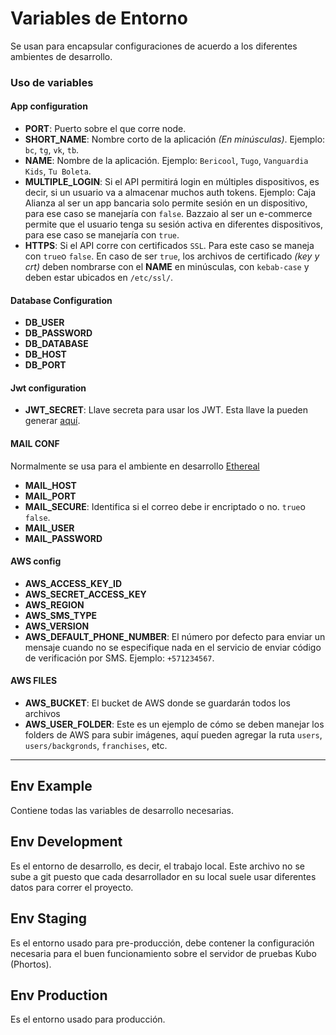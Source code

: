 # Variables de Entorno

Se usan para encapsular configuraciones de acuerdo a los diferentes ambientes de desarrollo.

### Uso de variables

#### App configuration

- **PORT**: Puerto sobre el que corre node.
- **SHORT_NAME**: Nombre corto de la aplicación _(En minúsculas)_. Ejemplo: `bc`, `tg`, `vk`, `tb`.
- **NAME**: Nombre de la aplicación. Ejemplo: `Bericool`, `Tugo`, `Vanguardia Kids`, `Tu Boleta`.
- **MULTIPLE_LOGIN**: Si el API permitirá login en múltiples dispositivos, es decir, si un usuario va a almacenar muchos auth tokens. Ejemplo: Caja Alianza al ser un app bancaria solo permite sesión en un dispositivo, para ese caso se manejaría con `false`. Bazzaio al ser un e-commerce permite que el usuario tenga su sesión activa en diferentes dispositivos, para ese caso se manejaría con `true`.
- **HTTPS**: Si el API corre con certificados `SSL`. Para este caso se maneja con `true`o `false`. En caso de ser `true`, los archivos de certificado _(key y crt)_ deben nombrarse con el **NAME** en minúsculas, con `kebab-case` y deben estar ubicados en `/etc/ssl/`.

#### Database Configuration

- **DB_USER**
- **DB_PASSWORD**
- **DB_DATABASE**
- **DB_HOST**
- **DB_PORT**

#### Jwt configuration

- **JWT_SECRET**: Llave secreta para usar los JWT. Esta llave la pueden generar [aquí](https://randomkeygen.com/).

#### MAIL CONF

Normalmente se usa para el ambiente en desarrollo [Ethereal](http://ethereal.email/)

- **MAIL_HOST**
- **MAIL_PORT**
- **MAIL_SECURE**: Identifica si el correo debe ir encriptado o no. `true`o `false`.
- **MAIL_USER**
- **MAIL_PASSWORD**

#### AWS config

- **AWS_ACCESS_KEY_ID**
- **AWS_SECRET_ACCESS_KEY**
- **AWS_REGION**
- **AWS_SMS_TYPE**
- **AWS_VERSION**
- **AWS_DEFAULT_PHONE_NUMBER**: El número por defecto para enviar un mensaje cuando no se especifique nada en el servicio de enviar código de verificación por SMS. Ejemplo: `+571234567`.

#### AWS FILES

- **AWS_BUCKET**: El bucket de AWS donde se guardarán todos los archivos
- **AWS_USER_FOLDER**: Este es un ejemplo de cómo se deben manejar los folders de AWS para subir imágenes, aquí pueden agregar la ruta `users`, `users/backgronds`, `franchises`, etc.

---

## Env Example

Contiene todas las variables de desarrollo necesarias.

## Env Development

Es el entorno de desarrollo, es decir, el trabajo local. Este archivo no se sube a git puesto que cada desarrollador en su local suele usar diferentes datos para correr el proyecto.

## Env Staging

Es el entorno usado para pre-producción, debe contener la configuración necesaria para el buen funcionamiento sobre el servidor de pruebas Kubo (Phortos).

## Env Production

Es el entorno usado para producción.
